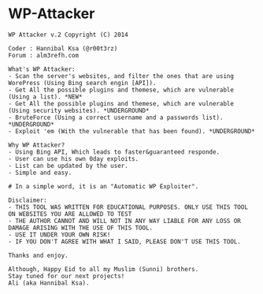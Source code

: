 WP-Attacker
===========

    WP Attacker v.2 Copyright (C) 2014
    
    Coder : Hannibal Ksa (@r00t3rz)
    Forum : alm3refh.com
    
    What's WP Attacker:
    - Scan the server's websites, and filter the ones that are using WorePress (Using Bing search engin [API]).
    - Get All the possible plugins and themese, which are vulnerable (Using a list). *NEW*
    - Get All the possible plugins and themese, which are vulnerable (Using security websites). *UNDERGROUND*
    - BruteForce (Using a correct username and a passwords list). *UNDERGROUND*
    - Exploit 'em (With the vulnerable that has been found). *UNDERGROUND*
    
    Why WP Attacker?
    - Using Bing API, Which leads to faster&guaranteed responde.
    - User can use his own 0day exploits.
    - List can be updated by the user.
    - Simple and easy.
    
    # In a simple word, it is an "Automatic WP Exploiter".
    
    Disclaimer:
    - THIS TOOL WAS WRITTEN FOR EDUCATIONAL PURPOSES. ONLY USE THIS TOOL ON WEBSITES YOU ARE ALLOWED TO TEST
    - THE AUTHOR CANNOT AND WILL NOT IN ANY WAY LIABLE FOR ANY LOSS OR DAMAGE ARISING WITH THE USE OF THIS TOOL.
    - USE IT UNDER YOUR OWN RISK!
    - IF YOU DON'T AGREE WITH WHAT I SAID, PLEASE DON'T USE THIS TOOL.

    Thanks and enjoy.
    
    Although, Happy Eid to all my Muslim (Sunni) brothers.
    Stay tuned for our next projects!
    Ali (aka Hannibal Ksa).
